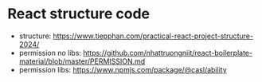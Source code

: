 # React structure code
  - structure: https://www.tiepphan.com/practical-react-project-structure-2024/
  - permission no libs: https://github.com/nhattruongniit/react-boilerplate-material/blob/master/PERMISSION.md
  - permission libs: https://www.npmjs.com/package/@casl/ability





